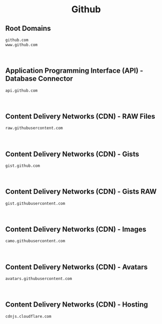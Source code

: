 


<h1 align="center">Github</h1>  


## Root Domains


```html
github.com
www.github.com
```  

<br>

## Application Programming Interface (API) - Database Connector


```html
api.github.com
```  

<br>

## Content Delivery Networks (CDN) - RAW Files


```html
raw.githubusercontent.com
```  

<br>

## Content Delivery Networks (CDN) - Gists


```html
gist.github.com
```  

<br>

## Content Delivery Networks (CDN) - Gists RAW


```html
gist.githubusercontent.com
```  

<br>

## Content Delivery Networks (CDN) - Images


```html
camo.githubusercontent.com
```  

<br>

## Content Delivery Networks (CDN) - Avatars


```html
avatars.githubusercontent.com
```  

<br>

## Content Delivery Networks (CDN) - Hosting


```html
cdnjs.cloudflare.com
```  

<br>
